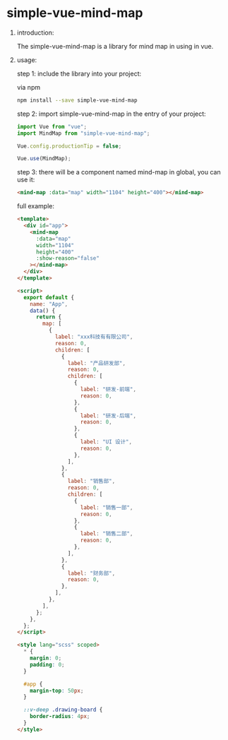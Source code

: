 # simple-vue-mind-map

1. introduction:

   The simple-vue-mind-map is a library for mind map in using in vue.

2. usage:

   step 1: include the library into your project:

   via npm

   ```bash
   npm install --save simple-vue-mind-map
   ```

   step 2: import simple-vue-mind-map in the entry of your project:

   ```javascript
   import Vue from "vue";
   import MindMap from "simple-vue-mind-map";

   Vue.config.productionTip = false;

   Vue.use(MindMap);
   ```

   step 3: there will be a component named mind-map in global, you can use it:

   ```html
   <mind-map :data="map" width="1104" height="400"></mind-map>
   ```

   full example:

   ```html
   <template>
     <div id="app">
       <mind-map
         :data="map"
         width="1104"
         height="400"
         :show-reason="false"
       ></mind-map>
     </div>
   </template>

   <script>
     export default {
       name: "App",
       data() {
         return {
           map: [
             {
               label: "xxx科技有有限公司",
               reason: 0,
               children: [
                 {
                   label: "产品研发部",
                   reason: 0,
                   children: [
                     {
                       label: "研发-前端",
                       reason: 0,
                     },
                     {
                       label: "研发-后端",
                       reason: 0,
                     },
                     {
                       label: "UI 设计",
                       reason: 0,
                     },
                   ],
                 },
                 {
                   label: "销售部",
                   reason: 0,
                   children: [
                     {
                       label: "销售一部",
                       reason: 0,
                     },
                     {
                       label: "销售二部",
                       reason: 0,
                     },
                   ],
                 },
                 {
                   label: "财务部",
                   reason: 0,
                 },
               ],
             },
           ],
         };
       },
     };
   </script>

   <style lang="scss" scoped>
     * {
       margin: 0;
       padding: 0;
     }

     #app {
       margin-top: 50px;
     }

     ::v-deep .drawing-board {
       border-radius: 4px;
     }
   </style>
   ```
